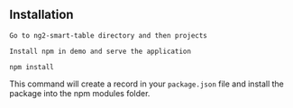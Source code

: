 

## Installation

```
Go to ng2-smart-table directory and then projects

Install npm in demo and serve the application

npm install 
```

This command will create a record in your `package.json` file and install the package into the npm modules folder.


 
